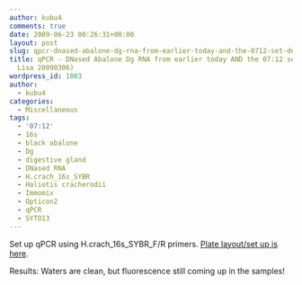 ```yaml
---
author: kubu4
comments: true
date: 2009-06-23 00:26:31+00:00
layout: post
slug: qpcr-dnased-abalone-dg-rna-from-earlier-today-and-the-0712-set-dnased-by-lisa-20090306
title: qPCR - DNased Abalone Dg RNA from earlier today AND the 07:12 set (DNased by
  Lisa 20090306)
wordpress_id: 1003
author:
  - kubu4
categories:
  - Miscellaneous
tags:
  - '07:12'
  - 16s
  - black abalone
  - Dg
  - digestive gland
  - DNased RNA
  - H.crach_16s_SYBR
  - Haliotis cracherodii
  - Immomix
  - Opticon2
  - qPCR
  - SYTO13
---
```


Set up qPCR using H.crach_16s_SYBR_F/R primers. [Plate layout/set up is here](http://eagle.fish.washington.edu/Arabidopsis/Notebook%20Workup%20Files/20090622-01.jpg).

Results: Waters are clean, but fluorescence still coming up in the samples!
